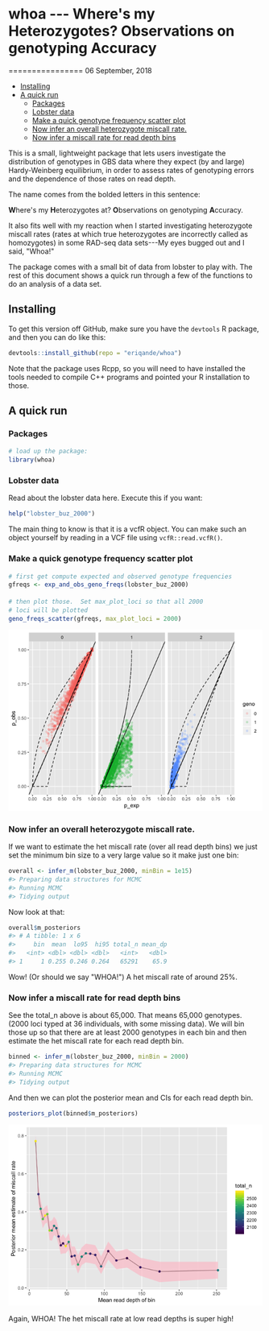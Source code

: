 whoa --- Where's my Heterozygotes? Observations on genotyping Accuracy
======================================================================
================
06 September, 2018

-   [Installing](#installing)
-   [A quick run](#a-quick-run)
    -   [Packages](#packages)
    -   [Lobster data](#lobster-data)
    -   [Make a quick genotype frequency scatter plot](#make-a-quick-genotype-frequency-scatter-plot)
    -   [Now infer an overall heterozygote miscall rate.](#now-infer-an-overall-heterozygote-miscall-rate.)
    -   [Now infer a miscall rate for read depth bins](#now-infer-a-miscall-rate-for-read-depth-bins)

<!-- README.md is generated from README.Rmd. Please edit that file -->
This is a small, lightweight package that lets users investigate the distribution of genotypes in GBS data where they expect (by and large) Hardy-Weinberg equilibrium, in order to assess rates of genotyping errors and the dependence of those rates on read depth.

The name comes from the bolded letters in this sentence:

**W**here's my **H**eterozygotes at? **O**bservations on genotyping **A**ccuracy.

It also fits well with my reaction when I started investigating heterozygote miscall rates (rates at which true heterozygotes are incorrectly called as homozygotes) in some RAD-seq data sets---My eyes bugged out and I said, "Whoa!"

The package comes with a small bit of data from lobster to play with. The rest of this document shows a quick run through a few of the functions to do an analysis of a data set.

Installing
----------

To get this version off GitHub, make sure you have the `devtools` R package, and then you can do like this:

``` r
devtools::install_github(repo = "eriqande/whoa")
```

Note that the package uses Rcpp, so you will need to have installed the tools needed to compile C++ programs and pointed your R installation to those.

A quick run
-----------

### Packages

``` r
# load up the package:
library(whoa)
```

### Lobster data

Read about the lobster data here. Execute this if you want:

``` r
help("lobster_buz_2000")
```

The main thing to know is that it is a vcfR object. You can make such an object yourself by reading in a VCF file using `vcfR::read.vcfR()`.

### Make a quick genotype frequency scatter plot

``` r
# first get compute expected and observed genotype frequencies
gfreqs <- exp_and_obs_geno_freqs(lobster_buz_2000)

# then plot those.  Set max_plot_loci so that all 2000
# loci will be plotted
geno_freqs_scatter(gfreqs, max_plot_loci = 2000)
```

![](readme-figs/geno_plots-1.png)

### Now infer an overall heterozygote miscall rate.

If we want to estimate the het miscall rate (over all read depth bins) we just set the minimum bin size to a very large value so it make just one bin:

``` r
overall <- infer_m(lobster_buz_2000, minBin = 1e15)
#> Preparing data structures for MCMC
#> Running MCMC
#> Tidying output
```

Now look at that:

``` r
overall$m_posteriors
#> # A tibble: 1 x 6
#>     bin  mean  lo95  hi95 total_n mean_dp
#>   <int> <dbl> <dbl> <dbl>   <int>   <dbl>
#> 1     1 0.255 0.246 0.264   65291    65.9
```

Wow! (Or should we say "WHOA!") A het miscall rate of around 25%.

### Now infer a miscall rate for read depth bins

See the total\_n above is about 65,000. That means 65,000 genotypes. (2000 loci typed at 36 individuals, with some missing data).
We will bin those up so that there are at least 2000 genotypes in each bin and then estimate the het miscall rate for each read depth bin.

``` r
binned <- infer_m(lobster_buz_2000, minBin = 2000)
#> Preparing data structures for MCMC
#> Running MCMC
#> Tidying output
```

And then we can plot the posterior mean and CIs for each read depth bin.

``` r
posteriors_plot(binned$m_posteriors)
```

![](readme-figs/posterior_plots-1.png)

Again, WHOA! The het miscall rate at low read depths is super high!

